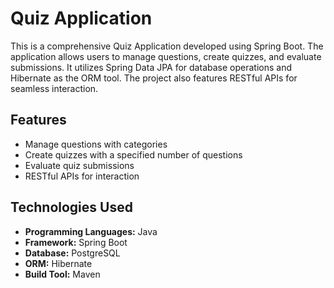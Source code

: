 # Quiz Application

This is a comprehensive Quiz Application developed using Spring Boot. The application allows users to manage questions, create quizzes, and evaluate submissions. It utilizes Spring Data JPA for database operations and Hibernate as the ORM tool. The project also features RESTful APIs for seamless interaction.

## Features

- Manage questions with categories
- Create quizzes with a specified number of questions
- Evaluate quiz submissions
- RESTful APIs for interaction

## Technologies Used

- **Programming Languages:** Java
- **Framework:** Spring Boot
- **Database:** PostgreSQL
- **ORM:** Hibernate
- **Build Tool:** Maven
